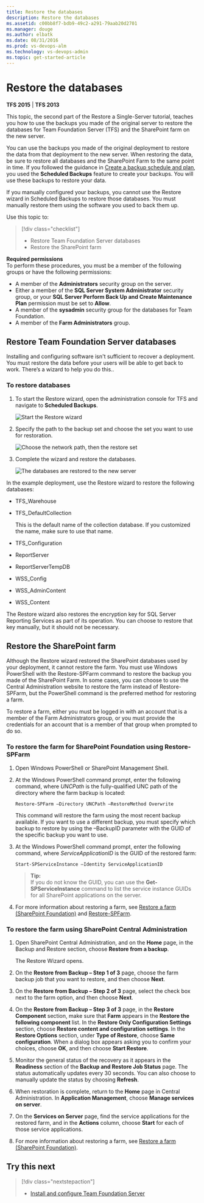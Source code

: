 ```yaml
---
title: Restore the databases
description: Restore the databases
ms.assetid: c00bb8f7-bdb9-49c2-a291-79aab20d2701
ms.manager: douge
ms.author: elbatk
ms.date: 08/31/2016
ms.prod: vs-devops-alm
ms.technology: vs-devops-admin
ms.topic: get-started-article
---
```


# Restore the databases

**TFS 2015** | **TFS 2013**

This topic, the second part of the Restore a Single-Server tutorial, teaches you how to use the backups you made of the original server to restore the databases for Team Foundation Server (TFS) and the SharePoint farm on the new server.

You can use the backups you made of the original deployment to restore the data from that deployment to the new server. When restoring the data, be sure to restore all databases and the SharePoint Farm to the same point in time. If you followed the guidance in [Create a backup schedule and plan](config-backup-sched-plan.md), you used the **Scheduled Backups** feature to create your backups. You will use these backups to restore your data.

If you manually configured your backups, you cannot use the Restore wizard in Scheduled Backups to restore those databases. You must manually restore them using the software you used to back them up.

Use this topic to:

> [!div class="checklist"]   
> * Restore Team Foundation Server databases
> * Restore the SharePoint farm

**Required permissions**  
To perform these procedures, you must be a member of the following groups or have the following permissions:  
-   A member of the **Administrators** security group on the server.  
-   Either a member of the **SQL Server System Administrator** security group, or your **SQL Server Perform Back Up and Create Maintenance Plan** permission must be set to **Allow**.  
-   A member of the **sysadmin** security group for the databases for Team Foundation.  
-   A member of the **Farm Administrators** group.

<a name="restore-tfs-dbs"></a>
## Restore Team Foundation Server databases

Installing and configuring software isn't sufficient to recover a deployment. You must restore the data before your users will be able to get back to work. There’s a wizard to help you do this..

### To restore databases

1.  To start the Restore wizard, open the administration console for TFS and navigate to **Scheduled Backups**.

    ![Start the Restore wizard](../_img/ic654273.png)

2.  Specify the path to the backup set and choose the set you want to use for restoration.

    ![Choose the network path, then the restore set](../_img/ic664997.png)

3.  Complete the wizard and restore the databases.

    ![The databases are restored to the new server](../_img/ic664998.png)

In the example deployment, use the Restore wizard to restore the following databases:

-   TFS\_Warehouse  
-   TFS\_DefaultCollection

    This is the default name of the collection database. If you customized the name, make sure to use that name.
-   TFS\_Configuration  
-   ReportServer  
-   ReportServerTempDB  
-   WSS\_Config  
-   WSS\_AdminContent  
-   WSS\_Content

The Restore wizard also restores the encryption key for SQL Server Reporting Services as part of its operation. You can choose to restore that key manually, but it should not be necessary.

<a name="restore-sharept-farm"></a>
## Restore the SharePoint farm

Although the Restore wizard restored the SharePoint databases used by your deployment, it cannot restore the farm. You must use Windows PowerShell with the Restore-SPFarm command to restore the backup you made of the SharePoint Farm. In some cases, you can choose to use the Central Administration website to restore the farm instead of Restore-SPFarm, but the PowerShell command is the preferred method for restoring a farm.

To restore a farm, either you must be logged in with an account that is a member of the Farm Administrators group, or you must provide the credentials for an account that is a member of that group when prompted to do so.

### To restore the farm for SharePoint Foundation using Restore-SPFarm

1.  Open Windows PowerShell or SharePoint Management Shell.

2.  At the Windows PowerShell command prompt, enter the following command, where *UNCPath* is the fully-qualified UNC path of the directory where the farm backup is located:

    `Restore-SPFarm –Directory UNCPath –RestoreMethod Overwrite`

    This command will restore the farm using the most recent backup available. If you want to use a different backup, you must specify which backup to restore by using the –BackupID parameter with the GUID of the specific backup you want to use.

3.  At the Windows PowerShell command prompt, enter the following command, where *ServiceApplicationID* is the GUID of the restored farm:

    `Start-SPServiceInstance –Identity ServiceApplicationID`

    >**Tip:**  
    >If you do not know the GUID, you can use the **Get-SPServiceInstance** command to list the service instance GUIDs for all SharePoint applications on the server.

4.  For more information about restoring a farm, see [Restore a farm (SharePoint Foundation)](http://go.microsoft.com/fwlink/?LinkId=236093) and [Restore-SPFarm](http://go.microsoft.com/fwlink/?LinkId=236095).

### To restore the farm using SharePoint Central Administration

1.  Open SharePoint Central Administration, and on the **Home** page, in the Backup and Restore section, choose **Restore from a backup**.

    The Restore Wizard opens.

2.  On the **Restore from Backup – Step 1 of 3** page, choose the farm backup job that you want to restore, and then choose **Next**.

3.  On the **Restore from Backup – Step 2 of 3** page, select the check box next to the farm option, and then choose **Next**.

4.  On the **Restore from Backup – Step 3 of 3** page, in the **Restore Component** section, make sure that **Farm** appears in the **Restore the following component** list. In the **Restore Only Configuration Settings** section, choose **Restore content and configuration settings**. In the **Restore Options** section, under **Type of Restore**, choose **Same configuration**. When a dialog box appears asking you to confirm your choices, choose **OK**, and then choose **Start Restore**.

5.  Monitor the general status of the recovery as it appears in the **Readiness** section of the **Backup and Restore Job Status** page. The status automatically updates every 30 seconds. You can also choose to manually update the status by choosing **Refresh**.

6.  When restoration is complete, return to the **Home** page in Central Administration. In **Application Management**, choose **Manage services on server**.

7.  On the **Services on Server** page, find the service applications for the restored farm, and in the **Actions** column, choose **Start** for each of those service applications.

8.  For more information about restoring a farm, see [Restore a farm (SharePoint Foundation)](http://go.microsoft.com/fwlink/?LinkId=236093).

## Try this next

> [!div class="nextstepaction"]
> * [Install and configure Team Foundation Server](tut-single-svr-install-config-tfs.md) 

